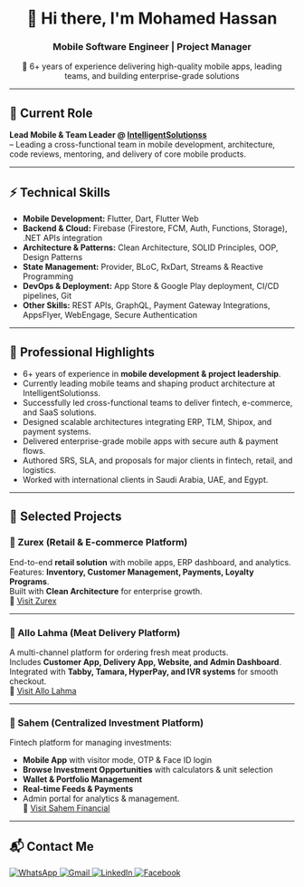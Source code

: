 <h1 align="center">👋 Hi there, I'm Mohamed Hassan</h1>
<h3 align="center">Mobile Software Engineer | Project Manager</h3>

<p align="center">
🚀 6+ years of experience delivering high-quality mobile apps, leading teams, and building enterprise-grade solutions
</p>

<hr>

<h2>🏢 Current Role</h2>

**Lead Mobile & Team Leader @ [IntelligentSolutionss](https://intelligentsolutionss.com/)**  
– Leading a cross-functional team in mobile development, architecture, code reviews, mentoring, and delivery of core mobile products.

<hr>

<h2>⚡ Technical Skills</h2>

- **Mobile Development:** Flutter, Dart, Flutter Web  
- **Backend & Cloud:** Firebase (Firestore, FCM, Auth, Functions, Storage), .NET APIs integration  
- **Architecture & Patterns:** Clean Architecture, SOLID Principles, OOP, Design Patterns  
- **State Management:** Provider, BLoC, RxDart, Streams & Reactive Programming  
- **DevOps & Deployment:** App Store & Google Play deployment, CI/CD pipelines, Git  
- **Other Skills:** REST APIs, GraphQL, Payment Gateway Integrations, AppsFlyer, WebEngage, Secure Authentication  

<hr>

<h2>💼 Professional Highlights</h2>

- 6+ years of experience in **mobile development & project leadership**.  
- Currently leading mobile teams and shaping product architecture at IntelligentSolutionss.  
- Successfully led cross-functional teams to deliver fintech, e-commerce, and SaaS solutions.  
- Designed scalable architectures integrating ERP, TLM, Shipox, and payment systems.  
- Delivered enterprise-grade mobile apps with secure auth & payment flows.  
- Authored SRS, SLA, and proposals for major clients in fintech, retail, and logistics.  
- Worked with international clients in Saudi Arabia, UAE, and Egypt.  

<hr>

<h2>📱 Selected Projects</h2>

### 🔹 Zurex (Retail & E-commerce Platform)  
End-to-end **retail solution** with mobile apps, ERP dashboard, and analytics.  
Features: **Inventory, Customer Management, Payments, Loyalty Programs**.  
Built with **Clean Architecture** for enterprise growth.  
🔗 [Visit Zurex](https://zurex.sa/ar)  

---

### 🔹 Allo Lahma (Meat Delivery Platform)  
A multi-channel platform for ordering fresh meat products.  
Includes **Customer App, Delivery App, Website, and Admin Dashboard**.  
Integrated with **Tabby, Tamara, HyperPay, and IVR systems** for smooth checkout.  
🔗 [Visit Allo Lahma](http://aloolahma.com/)  

---

### 🔹 Sahem (Centralized Investment Platform)  
Fintech platform for managing investments:  
- **Mobile App** with visitor mode, OTP & Face ID login  
- **Browse Investment Opportunities** with calculators & unit selection  
- **Wallet & Portfolio Management**  
- **Real-time Feeds & Payments**  
- Admin portal for analytics & management.  
🔗 [Visit Sahem Financial](https://sahemfinancial.com/)  

<hr>

<h2>📬 Contact Me</h2>

<p>
  <a href="http://Wa.me/201554444801" target="_blank">
    <img alt="WhatsApp" src="https://img.shields.io/badge/WhatsApp-25D366.svg?style=for-the-badge&logo=whatsapp&logoColor=white" />
  </a>
  <a href="mailto:moahamedelbaz1311@gmail.com" target="_blank">
    <img alt="Gmail" src="https://img.shields.io/badge/Email-D14836.svg?style=for-the-badge&logo=gmail&logoColor=white" />
  </a>
  <a href="https://www.linkedin.com/in/mohamed-hassan-8384761aa" target="_blank">
    <img alt="LinkedIn" src="https://img.shields.io/badge/LinkedIn-0077B5.svg?style=for-the-badge&logo=linkedin&logoColor=white" />
  </a>
  <a href="https://www.facebook.com/profile.php?id=100006101352537" target="_blank">
    <img alt="Facebook" src="https://img.shields.io/badge/Facebook-1877F2.svg?style=for-the-badge&logo=facebook&logoColor=white" />
  </a>
</p>
